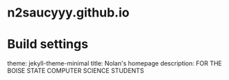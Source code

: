 # n2saucyyy.github.io
# Build settings
theme: jekyll-theme-minimal
title: Nolan's homepage
description: FOR THE BOISE STATE COMPUTER SCIENCE STUDENTS

